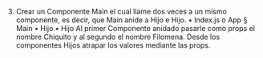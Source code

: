 3. Crear un Componente Main el cual llame dos veces a un mismo componente, es decir,
que Main anide a Hijo e Hijo.
• Index.js
o App
§ Main
• Hijo
• Hijo
Al primer Componente anidado pasarle como props el nombre Chiquito y al segundo el
nombre Filomena. Desde los componentes Hijos atrapar los valores mediante las props.